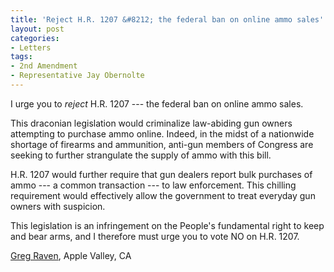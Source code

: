 ```yaml
---
title: 'Reject H.R. 1207 &#8212; the federal ban on online ammo sales'
layout: post
categories:
- Letters
tags:
- 2nd Amendment
- Representative Jay Obernolte
---
```


I urge you to *reject* H.R. 1207 --- the federal ban on online ammo sales.

This draconian legislation would criminalize law-abiding gun owners attempting to purchase ammo online. Indeed, in the midst of a nationwide shortage of firearms and ammunition, anti-gun members of Congress are seeking to further strangulate the supply of ammo with this bill.

H.R. 1207 would further require that gun dealers report bulk purchases of ammo --- a common transaction --- to law enforcement. This chilling requirement would effectively allow the government to treat everyday gun owners with suspicion.

This legislation is an infringement on the People's fundamental right to keep and bear arms, and I therefore must urge you to vote NO on H.R. 1207.

[Greg Raven](https://www.gregraven.org/), Apple Valley, CA